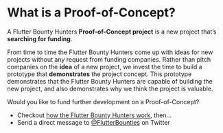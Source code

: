 # What is a Proof-of-Concept?
A Flutter Bounty Hunters **Proof-of-Concept project** is a new project that’s **searching for funding**.

From time to time the Flutter Bounty Hunters come up with ideas for new projects without any request from funding companies. Rather than pitch companies on the **idea** of a new project, we invest the time to build a prototype that **demonstrates** the project concept. This prototype demonstrates that the Flutter Bounty Hunters are capable of building the new project, and also demonstrates why we think the project is valuable.

Would you like to fund further development on a Proof-of-Concept?

- Checkout [how the Flutter Bounty Hunters work](https://www.notion.so/Welcome-to-the-Flutter-Bounty-Hunters-93561ec98aae4aab9f893d83dc5fad38), then...
- Send a direct message to [@FlutterBounties](https://twitter.com/FlutterBounties) on Twitter
